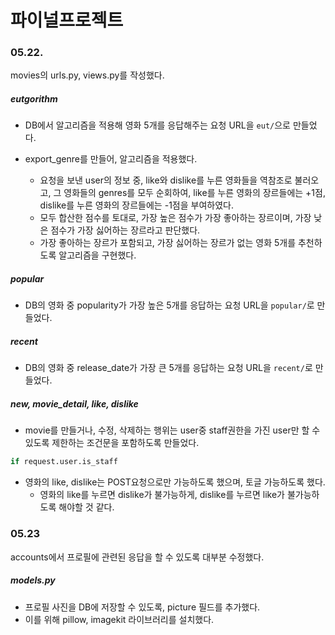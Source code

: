# 파이널프로젝트 

### 05.22.

movies의 urls.py, views.py를 작성했다.

##### eutgorithm

- DB에서 알고리즘을 적용해 영화 5개를 응답해주는 요청 URL을 `eut/`으로 만들었다.

- export_genre를 만들어, 알고리즘을 적용했다.
  - 요청을 보낸 user의 정보 중, like와 dislike를 누른 영화들을 역참조로 불러오고, 그 영화들의 genres를 모두 순회하여, like를 누른 영화의 장르들에는 +1점, dislike를 누른 영화의 장르들에는 -1점을 부여하였다.
  - 모두 합산한 점수를 토대로, 가장 높은 점수가 가장 좋아하는 장르이며, 가장 낮은 점수가 가장 싫어하는 장르라고 판단했다.
  - 가장 좋아하는 장르가 포함되고, 가장 싫어하는 장르가 없는 영화 5개를 추천하도록 알고리즘을 구현했다.

##### popular

- DB의 영화 중 popularity가 가장 높은 5개를 응답하는 요청 URL을 `popular/`로 만들었다.

##### recent

- DB의 영화 중 release_date가 가장 큰 5개를 응답하는 요청 URL을 `recent/`로 만들었다.

##### new, movie_detail, like, dislike

- movie를 만들거나, 수정, 삭제하는 행위는 user중 staff권한을 가진 user만 할 수 있도록 제한하는 조건문을 포함하도록 만들었다.

```python
if request.user.is_staff
```

- 영화의 like, dislike는 POST요청으로만 가능하도록 했으며, 토글 가능하도록 했다.
  - 영화의 like를 누르면 dislike가 불가능하게, dislike를 누르면 like가 불가능하도록 해야할 것 같다.



### 05.23

accounts에서 프로필에 관련된 응답을 할 수 있도록 대부분 수정했다.

##### models.py

- 프로필 사진을 DB에 저장할 수 있도록, picture 필드를 추가했다.
- 이를 위해 pillow, imagekit 라이브러리를 설치했다.